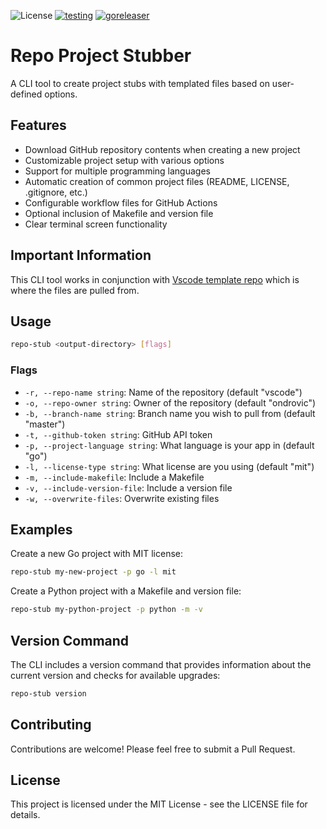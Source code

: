 ![License](https://img.shields.io/badge/license-MIT-blue)
[![testing](https://github.com/ondrovic/repo-project-stubber/actions/workflows/testing.yml/badge.svg)](https://github.com/ondrovic/repo-project-stubber/actions/workflows/testing.yml)
[![goreleaser](https://github.com/ondrovic/repo-project-stubber/actions/workflows/releaser.yml/badge.svg)](https://github.com/ondrovic/repo-project-stubber/actions/workflows/releaser.yml)

# Repo Project Stubber

A CLI tool to create project stubs with templated files based on user-defined options.

## Features

- Download GitHub repository contents when creating a new project
- Customizable project setup with various options
- Support for multiple programming languages
- Automatic creation of common project files (README, LICENSE, .gitignore, etc.)
- Configurable workflow files for GitHub Actions
- Optional inclusion of Makefile and version file
- Clear terminal screen functionality

## Important Information

This CLI tool works in conjunction with [Vscode template repo](https://github.com/ondrovic/vscode) which is where the files are pulled from.

## Usage

```bash
repo-stub <output-directory> [flags]
```
### Flags

- `-r, --repo-name string`: Name of the repository (default "vscode")
- `-o, --repo-owner string`: Owner of the repository (default "ondrovic")
- `-b, --branch-name string`: Branch name you wish to pull from (default "master")
- `-t, --github-token string`: GitHub API token
- `-p, --project-language string`: What language is your app in (default "go")
- `-l, --license-type string`: What license are you using (default "mit")
- `-m, --include-makefile`: Include a Makefile
- `-v, --include-version-file`: Include a version file
- `-w, --overwrite-files`: Overwrite existing files

## Examples

Create a new Go project with MIT license:

```bash
repo-stub my-new-project -p go -l mit
```

Create a Python project with a Makefile and version file:

```bash
repo-stub my-python-project -p python -m -v
```
## Version Command

The CLI includes a version command that provides information about the current version and checks for available upgrades:

```bash
repo-stub version
```

## Contributing

Contributions are welcome! Please feel free to submit a Pull Request.

## License

This project is licensed under the MIT License - see the LICENSE file for details.
